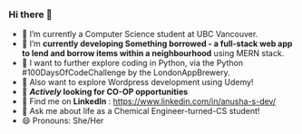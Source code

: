 ### Hi there 👋

- 🔭 I’m currently a Computer Science student at UBC Vancouver.
- 🌱 I’m **currently developing Something borrowed - a full-stack web app to lend and borrow items within a neighbourhood** using MERN stack.
- 👀 I want to further explore coding in Python, via the Python #100DaysOfCodeChallenge by the LondonAppBrewery.
- 👀 Also want to explore Wordpress development using Udemy!
- 😬 <b>*Actively* looking for CO-OP opportunities</b>
- 🔗 Find me on **LinkedIn** : https://www.linkedin.com/in/anusha-s-dev/
- 💬 Ask me about life as a Chemical Engineer-turned-CS student!
- 😄 Pronouns: She/Her


